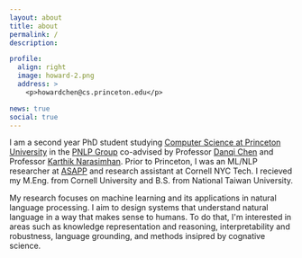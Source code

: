 ```yaml
---
layout: about
title: about
permalink: /
description:

profile:
  align: right
  image: howard-2.png
  address: >
    <p>howardchen@cs.princeton.edu</p>

news: true
social: true
---
```

I am a second year PhD student studying [Computer Science at Princeton University](https://www.cs.princeton.edu/) in the [PNLP Group](https://nlp.cs.princeton.edu/) co-advised by Professor [Danqi Chen](https://www.cs.princeton.edu/~danqic/) and Professor [Karthik Narasimhan](https://www.cs.princeton.edu/~karthikn/). Prior to Princeton, I was an ML/NLP researcher at [ASAPP](https://www.asapp.com/platform/applied-research/) and research assistant at Cornell NYC Tech. I recieved my M.Eng. from Cornell University and B.S. from National Taiwan University.

My research focuses on machine learning and its applications in natural language processing. I aim to design systems that understand natural language in a way that makes sense to humans. To do that, I'm interested in areas such as knowledge representation and reasoning, interpretability and robustness, language grounding, and methods insipred by cognative science.
